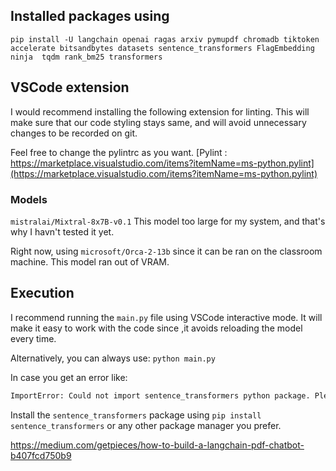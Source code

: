## Installed packages using
`pip install -U langchain openai ragas arxiv pymupdf chromadb tiktoken accelerate bitsandbytes datasets sentence_transformers FlagEmbedding ninja  tqdm rank_bm25 transformers`

## VSCode extension
I would recommend installing the following extension for linting.
This will make sure that our code styling stays same, and will avoid unnecessary changes to be recorded on git. 

Feel free to change the pylintrc as you want.
[Pylint : https://marketplace.visualstudio.com/items?itemName=ms-python.pylint](https://marketplace.visualstudio.com/items?itemName=ms-python.pylint)

### Models
`mistralai/Mixtral-8x7B-v0.1`
This model too large for my system, and that's why I havn't tested it yet. 

Right now, using `microsoft/Orca-2-13b` since it can be ran on the classroom machine.
This model ran out of VRAM.

## Execution
I recommend running the `main.py` file using VSCode interactive mode. It will make it easy to work with the code since ,it avoids reloading the model every time.

Alternatively, you can always use:
`python main.py`

In case you get an error like:
```bash
ImportError: Could not import sentence_transformers python package. Please install it with `pip install sentence_transformers`.
```

Install the `sentence_transformers` package using `pip install sentence_transformers` or any other package manager you prefer. 

https://medium.com/getpieces/how-to-build-a-langchain-pdf-chatbot-b407fcd750b9